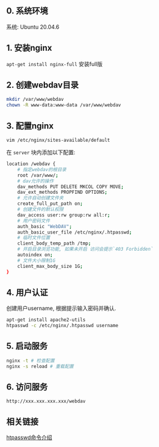 ## 0. 系统环境

系统: Ubuntu 20.04.6

## 1. 安装nginx

`apt-get install nginx-full` 安装full版

## 2. 创建webdav目录

```bash
mkdir /var/www/webdav
chown -R www-data:www-data /var/www/webdav
```

## 3. 配置nginx

`vim /etc/nginx/sites-available/default`

在 `server` 块内添加以下配置:
```bash
location /webdav {
    # 指定webdav的根目录
    root /var/www/;
    # dav允许的操作
    dav_methods PUT DELETE MKCOL COPY MOVE;
    dav_ext_methods PROPFIND OPTIONS;
    # 允许自动创建文件夹
    create_full_put_path on;
    # 创建文件的默认权限
    dav_access user:rw group:rw all:r;
    # 用户密码文件
    auth_basic "WebDAV";
    auth_basic_user_file /etc/nginx/.htpasswd;
    # 临时文件位置
    client_body_temp_path /tmp;
    # 开启目录浏览功能, 如果未开启 访问会提示`403 Forbidden`
    autoindex on;
    # 文件大小限制1G
    client_max_body_size 1G;
}
```

## 4. 用户认证

创建用户username, 根据提示输入密码并确认.

```bash
apt-get install apache2-utils
htpasswd -c /etc/nginx/.htpasswd username
```

## 5. 启动服务

```bash
nginx -t # 检查配置
nginx -s reload # 重载配置
```


## 6. 访问服务

`http://xxx.xxx.xxx.xxx/webdav`


## 相关链接
[htpasswd命令介绍](https://ipcmen.com/htpasswd)